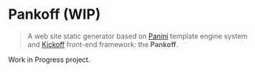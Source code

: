 # Pankoff (WIP)

> A web site static generator based on [Panini](https://github.com/zurb/panini) template engine system and  [Kickoff](https://github.com/TryKickoff/kickoff) front-end framework: the **Pankoff**.

Work in Progress project.
